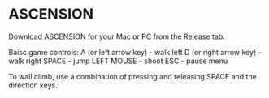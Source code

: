 # ASCENSION

Download ASCENSION for your Mac or PC from the Release tab. 

Baisc game controls:
A (or left arrow key) - walk left
D (or right arrow key) - walk right
SPACE - jump
LEFT MOUSE - shoot
ESC - pause menu

To wall climb, use a combination of pressing and releasing SPACE and the direction keys.
